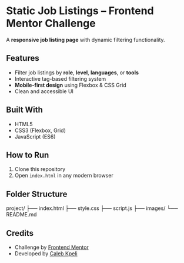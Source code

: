 # Static Job Listings – Frontend Mentor Challenge

A **responsive job listing page** with dynamic filtering functionality.

## Features
- Filter job listings by **role**, **level**, **languages**, or **tools**
- Interactive tag-based filtering system
- **Mobile-first design** using Flexbox & CSS Grid
- Clean and accessible UI

## Built With
- HTML5
- CSS3 (Flexbox, Grid)
- JavaScript (ES6)

## How to Run
1. Clone this repository
2. Open `index.html` in any modern browser

## Folder Structure
project/
├── index.html
├── style.css
├── script.js
├── images/
└── README.md

## Credits
- Challenge by [Frontend Mentor](https://www.frontendmentor.io)
- Developed by [Caleb Kpeli](https://github.com/Caleb10Kpeli)


